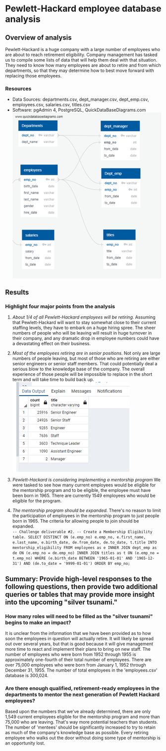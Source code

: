 # Pewlett-Hackard employee database analysis

## Overview of analysis
Pewlett-Hackard is a huge company with a large number of employees who are about to reach retirement eligibility.  Company management has tasked us to compile some lists of data that will help them deal with that situation.  They need to know how many employees are about to retire and from which departments, so that they may determine how to best move forward with replacing those employees.


### Resources
* Data Sources: departments.csv, dept_manager.csv, dept_emp.csv, employees.csv, salaries.csv, titles.csv
* Software: pgAdmin 4, PostgreSQL, QuickDataBaseDiagrams.com
![flowchart of databases](https://github.com/AndyHerron/Pewlett_Hackard_Analysis/blob/main/EmployeeDB2.png.png)

## Results

### Highlight four major points from the analysis

1. *About 1/4 of all Pewlett-Hackard employees will be retiring.* Assuming that Pewlett-Hackard will want to stay somewhat close to their current staffing levels, they have to 
	embark on a huge hiring spree. The sheer numbers of people who will be leaving will result in huge turnover in their company, and any dramatic drop in 
	employee numbers could have a devastating effect on their business.
 
2. *Most of the employees retiring are in senior positions.* Not only are large numbers of people leaving, but most of those who are retiring are either senior engineers or
	senior staff members.  That could potentially deal a serious blow to the knowledge base of the company.  The overall experience of those people will be impossible
	to replace in the short term and will take time to build back up.
![retiring employees by title](https://github.com/AndyHerron/Pewlett_Hackard_Analysis/blob/main/count_of_titles.png)

3. *Pewlett-Hackard is considering implementing a mentorship program* We were tasked to see how many current employees would be eligible for the mentorship program and 
	to be eligible, the employee must have been born in 1965.  There are currently 1549 employees who would be eligible for the program.

4.  *The mentorship program should be expanded.*  There's no reason to limit the participation of employees in the mentorship program to just people born in 1965.  The criteria
	for allowing people to join should be expanded.  
`-- Challenge deliverable #2.
-- Create a Membership Eligibility table.
SELECT DISTINCT ON (e.emp_no)
	e.emp_no,
	e.first_name,
	e.last_name,
    e.birth_date,
    de.from_date,
    de.to_date,
	t.title
INTO mentorship_eligibility
FROM employees as e
INNER JOIN dept_emp as de
ON (e.emp_no = de.emp_no)
INNER JOIN titles as t
ON (e.emp_no = t.emp_no)
WHERE (e.birth_date BETWEEN '1965-01-01' AND '1965-12-31')
     AND (de.to_date = '9999-01-01')
ORDER BY emp_no;`

## Summary: Provide high-level responses to the following questions, then provide two additional queries or tables that may provide more insight into the upcoming "silver tsunami."

### How many roles will need to be filled as the "silver tsunami" begins to make an impact?
It is unclear from the information that we have been provided as to how soon the employees in question will actually retire.  It will likely be spread out over several years, 
but that is good because it will give management more time to react and implement their plans to bring on new staff.  The number of employees who were born from 1952 through 1955 is approximately one-fourth of their total number of employees.  There are over 75,000 employees who were born from January 1, 1952 through December 31, 1955.  The number of total employees in the 'employees.csv' database is 300,024.

### Are there enough qualified, retirement-ready employees in the departments to mentor the next generation of Pewlett Hackard employees?
Based upon the numbers that we've already determined, there are only 1,549 current employees eligible for the mentorship program and more than 75,000 who are leaving.  That's way more potential teachers than students.  The number of 'mentees' should be significantly increased to try to retain as much of the company's knowledge base as possible.  Every retiring employee who walks out the door without doing some type of mentorship is an opportunity lost.

